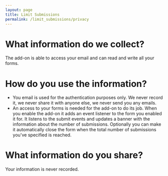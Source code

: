 ```yaml
---
layout: page
title: Limit Submissions
permalink: /limit_submissions/privacy
---
```


# What information do we collect?

The add-on is able to access your email and can read and write all your forms.

# How do you use the information?

- You email is used for the authentication purposes only. We never record it, we never share it with anyone else, we never send you any emails.
- An access to your forms is needed for the add-on to do its job. When you enable the add-on it adds an event listener to the form you enabled it for. It listens to the submit events and updates a banner with the information about the number of submissions. Optionally you can make it automatically close the form when the total number of submissions you've specified is reached.

# What information do you share?

Your information is never recorded.
